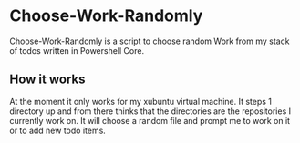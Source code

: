 # Choose-Work-Randomly

Choose-Work-Randomly is a script to choose random Work from my stack of todos written in Powershell Core.


## How it works

At the moment it only works for my xubuntu virtual machine. It steps 1 directory up and from there
thinks that the directories are the repositories I currently work on.
It will choose a random file and prompt me to work on it or
to add new todo items.

